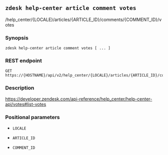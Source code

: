 ## `zdesk help-center article comment votes`

/help_center/{LOCALE}/articles/{ARTICLE_ID}/comments/{COMMENT_ID}/votes

### Synopsis

    zdesk help-center article comment votes [ ... ]

### REST endpoint

    GET https://{HOSTNAME}/api/v2/help_center/{LOCALE}/articles/{ARTICLE_ID}/comments/{COMMENT_ID}/votes

### Description

https://developer.zendesk.com/api-reference/help_center/help-center-api/votes#list-votes

### Positional parameters

* `LOCALE`

* `ARTICLE_ID`

* `COMMENT_ID`

